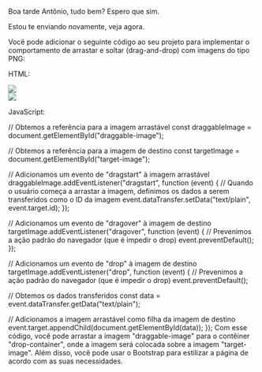 Boa tarde Antônio, tudo bem? Espero que sim.

Estou te enviando novamente, veja agora.

Você pode adicionar o seguinte código ao seu projeto para implementar o comportamento de arrastar e soltar (drag-and-drop) com imagens do tipo PNG:

HTML:

<!-- Criamos um container com duas colunas usando o Bootstrap -->
<div class="container">
  <div class="row">
    <div class="col-sm-6">
      <!-- Aqui criamos um card para ser o container do nosso imagem arrastável -->
      <div class="card" id="drag-container">
        <!-- Adicionamos a imagem arrastável -->
        <img class="card-img-top" id="draggable-image" src="draggable-image.png" draggable="true">
      </div>
    </div>
    <div class="col-sm-6">
      <!-- Aqui criamos outro card para ser o container onde a imagem arrastável será solta -->
      <div class="card" id="drop-container">
        <!-- Adicionamos a imagem de destino -->
        <img class="card-img-top" id="target-image" src="target-image.png">
      </div>
    </div>
  </div>
</div>


JavaScript:

// Obtemos a referência para a imagem arrastável
const draggableImage = document.getElementById("draggable-image");


// Obtemos a referência para a imagem de destino
const targetImage = document.getElementById("target-image");


// Adicionamos um evento de "dragstart" à imagem arrastável
draggableImage.addEventListener("dragstart", function (event) {
  // Quando o usuário começa a arrastar a imagem, definimos os dados a serem transferidos como o ID da imagem
  event.dataTransfer.setData("text/plain", event.target.id);
});


// Adicionamos um evento de "dragover" à imagem de destino
targetImage.addEventListener("dragover", function (event) {
  // Prevenimos a ação padrão do navegador (que é impedir o drop)
  event.preventDefault();
});


// Adicionamos um evento de "drop" à imagem de destino
targetImage.addEventListener("drop", function (event) {
  // Prevenimos a ação padrão do navegador (que é impedir o drop)
  event.preventDefault();
  
  // Obtemos os dados transferidos
  const data = event.dataTransfer.getData("text/plain");
  
  // Adicionamos a imagem arrastável como filha da imagem de destino
  event.target.appendChild(document.getElementById(data));
});
Com esse código, você pode arrastar a imagem "draggable-image" para o contêiner "drop-container", onde a imagem será colocada sobre a imagem "target-image". Além disso, você pode usar o Bootstrap para estilizar a página de acordo com as suas necessidades.
